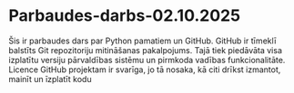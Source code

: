 # Parbaudes-darbs-02.10.2025
Šis ir parbaudes dars par Python pamatiem un GitHub. GitHub ir tīmeklī balstīts Git repozitoriju mitināšanas pakalpojums. Tajā tiek piedāvāta visa izplatītu versiju pārvaldības sistēmu un pirmkoda vadības funkcionalitāte. Licence GitHub projektam ir svarīga, jo tā nosaka, kā citi drīkst izmantot, mainīt un īzplatīt kodu
